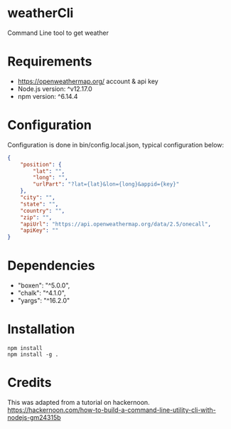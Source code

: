 # weatherCli
Command Line tool to get weather

# Requirements
 - https://openweathermap.org/ account & api key
 - Node.js version: ^v12.17.0
 - npm version: ^6.14.4

# Configuration
Configuration is done in bin/config.local.json, typical configuration below:

``` json
{
    "position": {
        "lat": "",
        "long": "",
        "urlPart": "?lat={lat}&lon={long}&appid={key}"
    },
    "city": "",
    "state": "",
    "country": "",
    "zip": "",
    "apiUrl": "https://api.openweathermap.org/data/2.5/onecall",
    "apiKey": ""
}
```

# Dependencies
 - "boxen": "^5.0.0",
 - "chalk": "^4.1.0",
 - "yargs": "^16.2.0"

# Installation
``` commandline
npm install
npm install -g .
```

# Credits
This was adapted from a tutorial on hackernoon.
https://hackernoon.com/how-to-build-a-command-line-utility-cli-with-nodejs-gm24315b